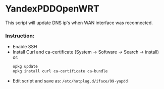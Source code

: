 # YandexPDDOpenWRT
This script will update DNS ip's when WAN interface was reconnected.


### Instruction:
* Enable SSH
* Install Curl and ca-certificate (System -> Software -> Search -> install) or:
  ```bash
  opkg update
  opkg install curl ca-certificate ca-bundle
  ```
* Edit script and save as: `/etc/hotplug.d/iface/99-yapdd`

